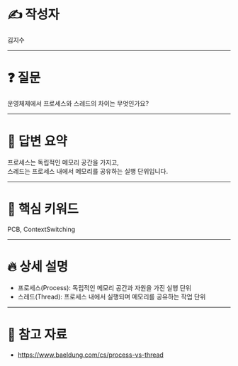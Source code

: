 # ✍️ 작성자
<!-- 이름을 작성하세요 -->
김지수

---

# ❓ 질문
<!-- 면접 질문을 작성하세요 -->
운영체제에서 프로세스와 스레드의 차이는 무엇인가요?

---

# 💬 답변 요약
<!-- 질문에 대한 간단한 답변을 적어주세요 -->
프로세스는 독립적인 메모리 공간을 가지고,  
스레드는 프로세스 내에서 메모리를 공유하는 실행 단위입니다.

---

# 🧠 핵심 키워드
<!-- 답변을 위해 필요한 핵심 키워드를 적어주세요 -->
PCB, ContextSwitching 

---

# 🔥 상세 설명
<!-- 답변을 위해 필요한 CS 개념, 원리, 예시 등을 자세히 정리하세요 -->
- 프로세스(Process): 독립적인 메모리 공간과 자원을 가진 실행 단위
- 스레드(Thread): 프로세스 내에서 실행되며 메모리를 공유하는 작업 단위

---

# 🔗 참고 자료
<!-- 질문과 답변을 준비할 때 참고한 자료, 링크 등을 남겨주세요 -->
- https://www.baeldung.com/cs/process-vs-thread